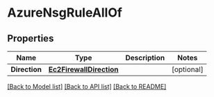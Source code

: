 # AzureNsgRuleAllOf

## Properties

Name | Type | Description | Notes
------------ | ------------- | ------------- | -------------
**Direction** | [**Ec2FirewallDirection**](EC2FirewallDirection.md) |  | [optional] 

[[Back to Model list]](../README.md#documentation-for-models) [[Back to API list]](../README.md#documentation-for-api-endpoints) [[Back to README]](../README.md)


